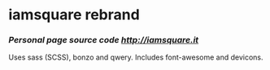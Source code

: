 # iamsquare rebrand
### *Personal page source code http://iamsquare.it*

Uses sass (SCSS), bonzo and qwery. Includes font-awesome and devicons.
